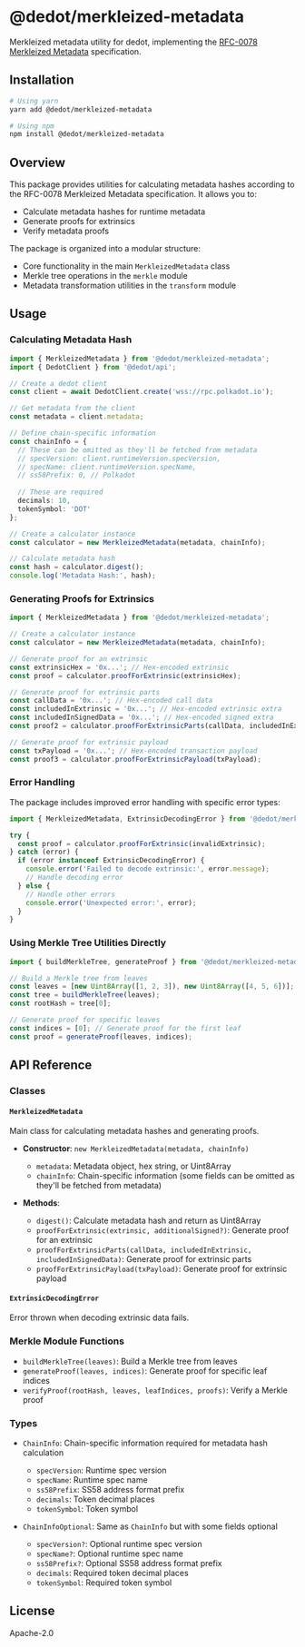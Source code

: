 # @dedot/merkleized-metadata

Merkleized metadata utility for dedot, implementing the [RFC-0078 Merkleized Metadata](https://polkadot-fellows.github.io/RFCs/approved/0078-merkleized-metadata.html) specification.

## Installation

```bash
# Using yarn
yarn add @dedot/merkleized-metadata

# Using npm
npm install @dedot/merkleized-metadata
```

## Overview

This package provides utilities for calculating metadata hashes according to the RFC-0078 Merkleized Metadata specification. It allows you to:

- Calculate metadata hashes for runtime metadata
- Generate proofs for extrinsics
- Verify metadata proofs

The package is organized into a modular structure:
- Core functionality in the main `MerkleizedMetadata` class
- Merkle tree operations in the `merkle` module
- Metadata transformation utilities in the `transform` module

## Usage

### Calculating Metadata Hash

```typescript
import { MerkleizedMetadata } from '@dedot/merkleized-metadata';
import { DedotClient } from '@dedot/api';

// Create a dedot client
const client = await DedotClient.create('wss://rpc.polkadot.io');

// Get metadata from the client
const metadata = client.metadata;

// Define chain-specific information
const chainInfo = {
  // These can be omitted as they'll be fetched from metadata
  // specVersion: client.runtimeVersion.specVersion,
  // specName: client.runtimeVersion.specName,
  // ss58Prefix: 0, // Polkadot
  
  // These are required
  decimals: 10,
  tokenSymbol: 'DOT'
};

// Create a calculator instance
const calculator = new MerkleizedMetadata(metadata, chainInfo);

// Calculate metadata hash
const hash = calculator.digest();
console.log('Metadata Hash:', hash);
```

### Generating Proofs for Extrinsics

```typescript
import { MerkleizedMetadata } from '@dedot/merkleized-metadata';

// Create a calculator instance
const calculator = new MerkleizedMetadata(metadata, chainInfo);

// Generate proof for an extrinsic
const extrinsicHex = '0x...'; // Hex-encoded extrinsic
const proof = calculator.proofForExtrinsic(extrinsicHex);

// Generate proof for extrinsic parts
const callData = '0x...'; // Hex-encoded call data
const includedInExtrinsic = '0x...'; // Hex-encoded extrinsic extra
const includedInSignedData = '0x...'; // Hex-encoded signed extra
const proof2 = calculator.proofForExtrinsicParts(callData, includedInExtrinsic, includedInSignedData);

// Generate proof for extrinsic payload
const txPayload = '0x...'; // Hex-encoded transaction payload
const proof3 = calculator.proofForExtrinsicPayload(txPayload);
```

### Error Handling

The package includes improved error handling with specific error types:

```typescript
import { MerkleizedMetadata, ExtrinsicDecodingError } from '@dedot/merkleized-metadata';

try {
  const proof = calculator.proofForExtrinsic(invalidExtrinsic);
} catch (error) {
  if (error instanceof ExtrinsicDecodingError) {
    console.error('Failed to decode extrinsic:', error.message);
    // Handle decoding error
  } else {
    // Handle other errors
    console.error('Unexpected error:', error);
  }
}
```

### Using Merkle Tree Utilities Directly

```typescript
import { buildMerkleTree, generateProof } from '@dedot/merkleized-metadata';

// Build a Merkle tree from leaves
const leaves = [new Uint8Array([1, 2, 3]), new Uint8Array([4, 5, 6])];
const tree = buildMerkleTree(leaves);
const rootHash = tree[0];

// Generate proof for specific leaves
const indices = [0]; // Generate proof for the first leaf
const proof = generateProof(leaves, indices);
```

## API Reference

### Classes

#### `MerkleizedMetadata`

Main class for calculating metadata hashes and generating proofs.

- **Constructor**: `new MerkleizedMetadata(metadata, chainInfo)`
  - `metadata`: Metadata object, hex string, or Uint8Array
  - `chainInfo`: Chain-specific information (some fields can be omitted as they'll be fetched from metadata)

- **Methods**:
  - `digest()`: Calculate metadata hash and return as Uint8Array
  - `proofForExtrinsic(extrinsic, additionalSigned?)`: Generate proof for an extrinsic
  - `proofForExtrinsicParts(callData, includedInExtrinsic, includedInSignedData)`: Generate proof for extrinsic parts
  - `proofForExtrinsicPayload(txPayload)`: Generate proof for extrinsic payload

#### `ExtrinsicDecodingError`

Error thrown when decoding extrinsic data fails.

### Merkle Module Functions

- `buildMerkleTree(leaves)`: Build a Merkle tree from leaves
- `generateProof(leaves, indices)`: Generate proof for specific leaf indices
- `verifyProof(rootHash, leaves, leafIndices, proofs)`: Verify a Merkle proof

### Types

- `ChainInfo`: Chain-specific information required for metadata hash calculation
  - `specVersion`: Runtime spec version
  - `specName`: Runtime spec name
  - `ss58Prefix`: SS58 address format prefix
  - `decimals`: Token decimal places
  - `tokenSymbol`: Token symbol

- `ChainInfoOptional`: Same as `ChainInfo` but with some fields optional
  - `specVersion?`: Optional runtime spec version
  - `specName?`: Optional runtime spec name
  - `ss58Prefix?`: Optional SS58 address format prefix
  - `decimals`: Required token decimal places
  - `tokenSymbol`: Required token symbol

## License

Apache-2.0
